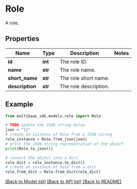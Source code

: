 # Role

A role.

## Properties

Name | Type | Description | Notes
------------ | ------------- | ------------- | -------------
**id** | **int** | The role ID. | 
**name** | **str** | The role name. | 
**short_name** | **str** | The role short name. | 
**description** | **str** | The role description. | 

## Example

```python
from multibaas_sdk.models.role import Role

# TODO update the JSON string below
json = "{}"
# create an instance of Role from a JSON string
role_instance = Role.from_json(json)
# print the JSON string representation of the object
print(Role.to_json())

# convert the object into a dict
role_dict = role_instance.to_dict()
# create an instance of Role from a dict
role_from_dict = Role.from_dict(role_dict)
```
[[Back to Model list]](../README.md#documentation-for-models) [[Back to API list]](../README.md#documentation-for-api-endpoints) [[Back to README]](../README.md)


